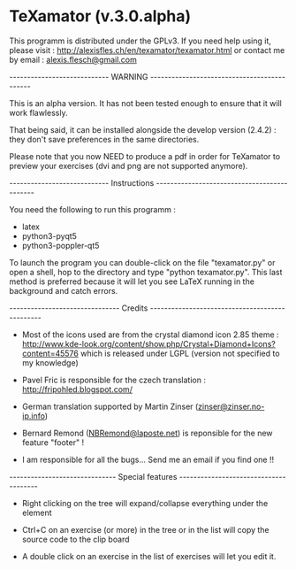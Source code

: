# TeXamator (v.3.0.alpha)

This programm is distributed under the GPLv3. If you need help using it, please visit :
http://alexisfles.ch/en/texamator/texamator.html
or contact me by email :
alexis.flesch@gmail.com


---------------------------- WARNING --------------------------------------------

This is an alpha version. It has not been tested enough to ensure that it will work flawlessly.

That being said, it can be installed alongside the develop version (2.4.2) : they don't save preferences in the same directories.

Please note that you now NEED to produce a pdf in order for TeXamator to preview your exercises (dvi and png are not supported anymore).


---------------------------- Instructions --------------------------------------------

You need the following to run this programm :
- latex
- python3-pyqt5
- python3-poppler-qt5

To launch the program you can double-click on the file "texamator.py" or open a shell,
hop to the directory and type "python texamator.py". This last method is preferred
because it will let you see LaTeX running in the background and catch errors.

------------------------------- Credits -----------------------------------------------

* Most of the icons used are from the crystal diamond icon 2.85 theme :
http://www.kde-look.org/content/show.php/Crystal+Diamond+Icons?content=45576
which is released under LGPL (version not specified to my knowledge)

* Pavel Fric is responsible for the czech translation :
http://fripohled.blogspot.com/

* German translation supported by Martin Zinser (zinser@zinser.no-ip.info)

* Bernard Remond (NBRemond@laposte.net) is reponsible for the new feature "footer" !

* I am responsible for all the bugs... Send me an email if you find one !!

------------------------------ Special features --------------------------------------

* Right clicking on the tree will expand/collapse everything under the element

* Ctrl+C on an exercise (or more) in the tree or in the list will copy the source code
to the clip board

* A double click on an exercise in the list of exercises will let you edit it.

